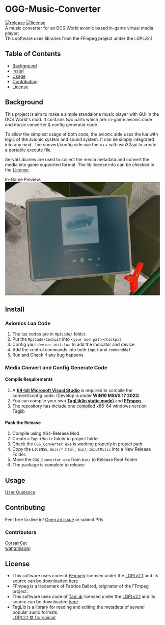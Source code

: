 # OGG-Music-Converter


[![release](https://img.shields.io/github/v/release/corsaircat/ogg-music-converter?include_prereleases)](RELEASE)
[![license](https://img.shields.io/github/license/corsaircat/OGG-Music-Converter)](LICENSE)<br>
A music converter for an DCS World avionic based in-game virtual media player;<br>
This software uses libraries from the FFmpeg project under the LGPLv2.1

## Table of Contents

- [Background](#background)
- [Install](#install)
- [Usage](#usage)
- [Contributing](#contributing)
- [License](#license)

## Background
This project is aim to make a simple standalone music player with GUI in the DCS World's mod. It contains two parts which are: in-game avionic code and music converter & config generator code.

To allow the simplest usage of both code, the avionic side uses the lua with logic of the avionic system and sound system. It can be simply integrated into any mod. The convert/config side use the c++ with win32api to create a portable execute file.

Serval Libiaries are used to collect the media metadata and convert the media into game supported format. The lib license info can be checked in the [License](#license).

In-Game Preview: ![avatar](docs/sample_am_style.png)

## Install
### Avionics Lua Code
1. The lua codes are in ```Mp3Code/``` folder. 
2. Put the ```Mp3Code/Cockpit``` into ```<your mod path>/Cockpit```
3. Config your ```device_init.lua``` to add the indicator and device
4. Add the control commands into both ```input``` and ```commanddef```
5. Run and Check if any bug happens 

### Media Convert and Config Generate Code
#### Compile Requirements
1. A **[64-bit Microsoft Visual Studio](https://visualstudio.microsoft.com/)** is required to compile the convert/config code. (Develop is under **WIN10 MSVS 17 2022**)
2. You can compile your own **[TagLib(in static mode)](https://github.com/taglib/taglib/blob/master/INSTALL.md)** and **[FFmpeg](https://ffmpeg.org)**.
3. The repository has include one compiled x86-64 windows version Taglib
#### Pack the Release
1. Compile using X64-Release Mod.
2. Create a ```InputMusic``` folder in project folder
3. Check the ```OGG_Converter.exe``` is working properly in project path
4. Copy the ```LICENSE```, ```docs/*.html``` , ```bin/```, ```InputMusic``` into a New Release Folder.
5. Move the ```OGG_Converter.exe``` from ```bin/``` to Release Root Folder
6. The package is complete to release

## Usage
[User Guidence](docs/UserGuideEN.md)

## Contributing
Feel free to dive in! [Open an issue](https://github.com/corsaircat/ogg-music-converter/issues/new) or submit PRs.
### Contributors
<a href="https://github.com/CorsairCat">CorsairCat</a><br>
<a href="https://github.com/wangmiaowj">wangmiaowj</a>

## License

+ This software uses code of <a href=http://ffmpeg.org>FFmpeg</a> licensed under the <a href=http://www.gnu.org/licenses/old-licenses/lgpl-2.1.html>LGPLv2.1</a> and its source can be downloaded <a href=https://github.com/CorsairCat/OGG-Music-Converter>here</a>
+ FFmpeg is a trademark of Fabrice Bellard, originator of the FFmpeg project.
+ This software uses code of <a href=https://taglib.org>TagLib</a> licensed under the <a href=http://www.gnu.org/licenses/old-licenses/lgpl-2.1.html>LGPLv2.1</a> and its source can be downloaded <a href=https://github.com/CorsairCat/OGG-Music-Converter>here</a>
+ TagLib is a library for reading and editing the metadata of several popular audio formats. <br>
[LGPL2.1 © Corsaircat](LICENSE)
